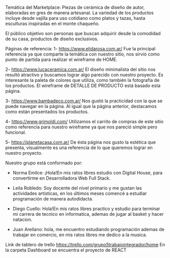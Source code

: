 Temática del Marketplace:
Piezas de cerámica de diseño de autor, elaboradas en gres de manera artesanal.
La variedad de los productos incluye desde vajilla para uso cotidiano como platos y tazas, hasta esculturas inspiradas en el monte chaqueño.

El público objetivo son personas que buscan adquirir desde la comodidad de su casa, productos de diseño exclusivos.

Páginas de referencia:
1- https://www.elidarosa.com.ar/ Fue la principal referencia ya que comparte la temática con nuestro sitio, nos sirvió como punto de partida para realizar el wireframe de HOME.

2- https://www.lucaceramica.com.ar/ El diseño minimalista del sitio nos resultó atractivo y buscamos lograr algo parecido con nuestro proyecto. Es interesante la paleta de colores que utiliza, como también la fotografía de los productos. El wireframe de DETALLE DE PRODUCTO está basado esta página.

3- https://www.bambadeco.com.ar/ Nos gustó la practicidad con la que se puede navegar en la página. Al igual que la página anterior, destacamos como están presentados los productos.

4- https://www.grimoldi.com/ Utilizamos el carrito de compras de este sitio como referencia para nuestro wireframe ya que nos pareció simple pero funcional.

5- https://planetacasa.com.ar/  De ésta página nos gusto la estética que presenta, visualmente es una referencia de lo que queremos lograr en nuestro proyecto. 


Nuestro grupo está conformado por:
 * Norma Emilce:
  ¡Hola!En mis ratos libres estudio con Digital House, para convertirme en Desarrolladora Web Full Stack.
* Leila Robledo:
  Soy docente del nivel primario y me gustan las actividades artísticas, en los últimos meses comencé a estudiar programación de manera autodidacta. 
* Diego Cuello:
  Hola!En mis ratos libres practico y estudio para terminar mi carrera de tecnico en informatica, ademas de jugar al basket y hacer natacion.

* Juan Arellano:
  hola, me encuentro estudiando programación ademas de trabajar en comercio, en mis ratos libres me dedico a la musica.

Link de  tablero de trello https://trello.com/grupo5trabajointegrador/home
En la carpeta Dashboard se encuentra el proyecto de REACT


